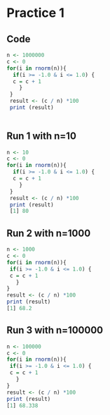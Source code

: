 # Practice 1

## Code
```r
n <- 1000000
c <- 0
for(i in rnorm(n)){
  if(i >= -1.0 & i <= 1.0) {
  c = c + 1
    }
 }
 result <- (c / n) *100
 print (result)
 
```
## Run 1 with n=10
```r
n <- 10
c <- 0
for(i in rnorm(n)){
  if(i >= -1.0 & i <= 1.0) {
  c = c + 1
    }
 }
 result <- (c / n) *100
 print (result)
 [1] 80
 ```
 
 ## Run 2 with n=1000
 ```r
 n <- 1000
c <- 0
for(i in rnorm(n)){
  if(i >= -1.0 & i <= 1.0) {
  c = c + 1
    }
 }
 result <- (c / n) *100
 print (result)
 [1] 68.2
 ```
 ## Run 3 with n=100000
 ```r
 n <- 100000
c <- 0
for(i in rnorm(n)){
  if(i >= -1.0 & i <= 1.0) {
  c = c + 1
    }
 }
 result <- (c / n) *100
 print (result)
 [1] 68.338
 ```
 
